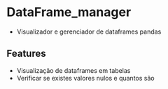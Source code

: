 # DataFrame_manager

- Visualizador e gerenciador de dataframes pandas

## Features

- Visualização de dataframes em tabelas
- Verificar se existes valores nulos e quantos são
